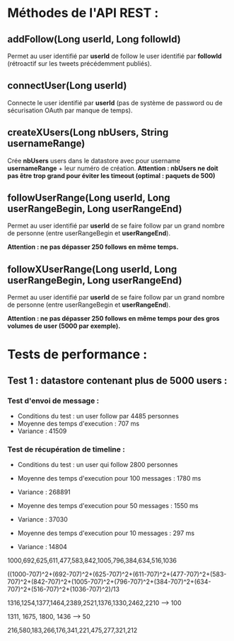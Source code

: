 # Méthodes de l'API REST :

## addFollow(Long userId, Long followId)
Permet au user identifié par **userId** de follow le user identifié par **followId** (rétroactif sur les tweets précédemment publiés).

## connectUser(Long userId)
Connecte le user identifié par **userId** (pas de système de password ou de sécurisation OAuth par manque de temps).

## createXUsers(Long nbUsers, String usernameRange)
Crée **nbUsers** users dans le datastore avec pour username **usernameRange** + leur numéro de création. 
**Attention : nbUsers ne doit pas être trop grand pour éviter les timeout (optimal : paquets de 500)**

## followUserRange(Long userId, Long userRangeBegin, Long userRangeEnd)
Permet au user identifié par **userId** de se faire follow par un grand nombre de personne (entre userRangeBegin et **userRangeEnd**).

**Attention : ne pas dépasser 250 follows en même temps.**

## followXUserRange(Long userId, Long userRangeBegin, Long userRangeEnd)
Permet au user identifié par **userId** de se faire follow par un grand nombre de personne (entre userRangeBegin et **userRangeEnd**).

**Attention : ne pas dépasser 250 follows en même temps pour des gros volumes de user (5000 par exemple).**

##

# Tests de performance :

## Test 1 : datastore contenant plus de 5000 users :

### Test d'envoi de message :

* Conditions du test : un user follow par 4485 personnes
* Moyenne des temps d'execution : 707 ms
* Variance : 41509

### Test de récupération de timeline :

* Conditions du test : un user qui follow 2800 personnes
* Moyenne des temps d'execution pour 100 messages : 1780 ms
* Variance : 268891

* Moyenne des temps d'execution pour 50 messages : 1550 ms
* Variance : 37030

* Moyenne des temps d'execution pour 10 messages : 297 ms
* Variance : 14804




1000,692,625,611,477,583,842,1005,796,384,634,516,1036


((1000-707)^2+(692-707)^2+(625-707)^2+(611-707)^2+(477-707)^2+(583-707)^2+(842-707)^2+(1005-707)^2+(796-707)^2+(384-707)^2+(634-707)^2+(516-707)^2+(1036-707)^2)/13



1316,1254,1377,1464,2389,2521,1376,1330,2462,2210 --> 100

1311, 1675, 1800, 1436 --> 50

216,580,183,266,176,341,221,475,277,321,212
